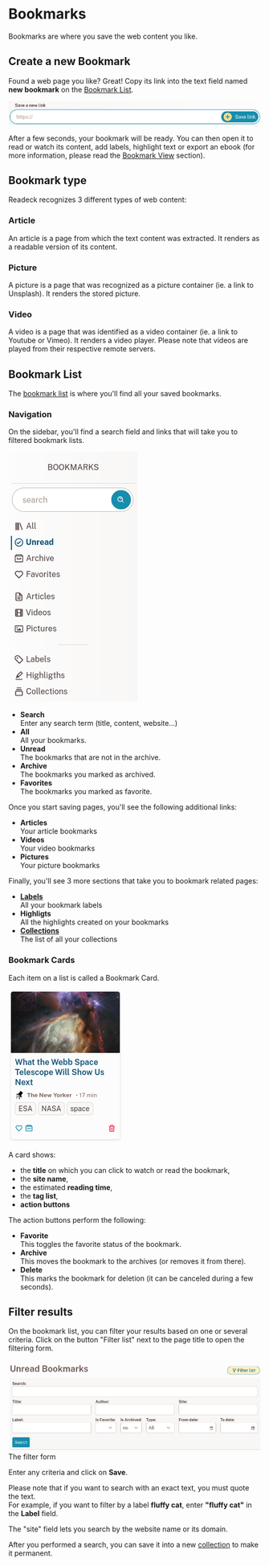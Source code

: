 # Bookmarks

Bookmarks are where you save the web content you like.

## Create a new Bookmark

Found a web page you like? Great! Copy its link into the text field named **new bookmark** on the [Bookmark List](readeck-instance://bookmarks).

![New Bookmark form](img/bookmark-new.png)

After a few seconds, your bookmark will be ready. You can then open it to read or watch its content, add labels, highlight text or export an ebook (for more information, please read the [Bookmark View](./bookmark.md) section).

## Bookmark type

Readeck recognizes 3 different types of web content:

### Article

An article is a page from which the text content was extracted. It renders as a readable version of its content.

### Picture

A picture is a page that was recognized as a picture container (ie. a link to Unsplash). It renders the stored picture.

### Video

A video is a page that was identified as a video container (ie. a link to Youtube or Vimeo). It renders a video player. Please note that videos are played from their respective remote servers.


## Bookmark List

The [bookmark list](readeck-instance://bookmarks) is where you'll find all your saved bookmarks.

### Navigation

On the sidebar, you'll find a search field and links that will take you to filtered bookmark lists.

![Bookmark list sidebar](./img/bookmark-sidebar.png)

- **Search** \
  Enter any search term (title, content, website...)
- **All** \
  All your bookmarks.
- **Unread** \
  The bookmarks that are not in the archive.
- **Archive** \
  The bookmarks you marked as archived.
- **Favorites** \
  The bookmarks you marked as favorite.


Once you start saving pages, you'll see the following additional links:

- **Articles** \
  Your article bookmarks
- **Videos** \
  Your video bookmarks
- **Pictures** \
  Your picture bookmarks

Finally, you'll see 3 more sections that take you to bookmark related pages:

- **[Labels](./labels.md)** \
  All your bookmark labels
- **Highligts** \
  All the highlights created on your bookmarks
- **[Collections](./collections.md)** \
  The list of all your collections

### Bookmark Cards

Each item on a list is called a Bookmark Card.

![Bookmark Card Interface](./img/bookmark-card.png)

A card shows:

- the **title** on which you can click to watch or read the bookmark,
- the **site name**,
- the estimated **reading time**,
- the **tag list**,
- **action buttons**

The action buttons perform the following:

- **Favorite** \
  This toggles the favorite status of the bookmark.
- **Archive** \
  This moves the bookmark to the archives (or removes it from there).
- **Delete** \
  This marks the bookmark for deletion (it can be canceled during a few seconds).


## Filter results

On the bookmark list, you can filter your results based on one or several criteria. Click on the button "Filter list" next to the page title to open the filtering form.

![Bookmark list filters](./img/bookmark-filters.png)
The filter form

Enter any criteria and click on **Save**.

Please note that if you want to search with an exact text, you must quote the text.\
For example, if you want to filter by a label **fluffy cat**, enter **"fluffy cat"** in the **Label** field.

The "site" field lets you search by the website name or its domain.

After you performed a search, you can save it into a new [collection](./collections.md) to make it permanent.
